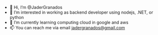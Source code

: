 - 👋 Hi, I’m @JaderGranados
- 👀 I’m interested in working as backend developer using nodejs, .NET, or python
- 🌱 I’m currently learning computing cloud in google and aws
- 📫 You can reach me via email jadergranados@gmail.com

<!---
JaderGranados/JaderGranados is a ✨ special ✨ repository because its `README.md` (this file) appears on your GitHub profile.
You can click the Preview link to take a look at your changes.
--->
